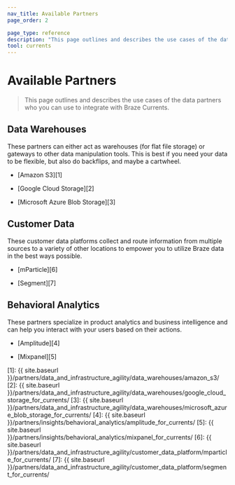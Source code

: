 ```yaml
---
nav_title: Available Partners
page_order: 2

page_type: reference
description: "This page outlines and describes the use cases of the data partners who you can use to integrate with Braze Currents."
tool: currents
---
```


# Available Partners

> This page outlines and describes the use cases of the data partners who you can use to integrate with Braze Currents.

## Data Warehouses

These partners can either act as warehouses (for flat file storage) or gateways to other data manipulation tools. This is best if you need your data to be flexible, but also do backflips, and maybe a cartwheel.

* [Amazon S3][1]

* [Google Cloud Storage][2]

* [Microsoft Azure Blob Storage][3]


## Customer Data

These customer data platforms collect and route information from multiple sources to a variety of other locations to empower you to utilize Braze data in the best ways possible.

* [mParticle][6]

* [Segment][7]


## Behavioral Analytics

These partners specialize in product analytics and business intelligence and can help you interact with your users based on their actions.

* [Amplitude][4]

* [Mixpanel][5]



[1]: {{ site.baseurl }}/partners/data_and_infrastructure_agility/data_warehouses/amazon_s3/
[2]: {{ site.baseurl }}/partners/data_and_infrastructure_agility/data_warehouses/google_cloud_storage_for_currents/
[3]: {{ site.baseurl }}/partners/data_and_infrastructure_agility/data_warehouses/microsoft_azure_blob_storage_for_currents/
[4]: {{ site.baseurl }}/partners/insights/behavioral_analytics/amplitude_for_currents/
[5]: {{ site.baseurl }}/partners/insights/behavioral_analytics/mixpanel_for_currents/
[6]: {{ site.baseurl }}/partners/data_and_infrastructure_agility/customer_data_platform/mparticle_for_currents/
[7]: {{ site.baseurl }}/partners/data_and_infrastructure_agility/customer_data_platform/segment_for_currents/
